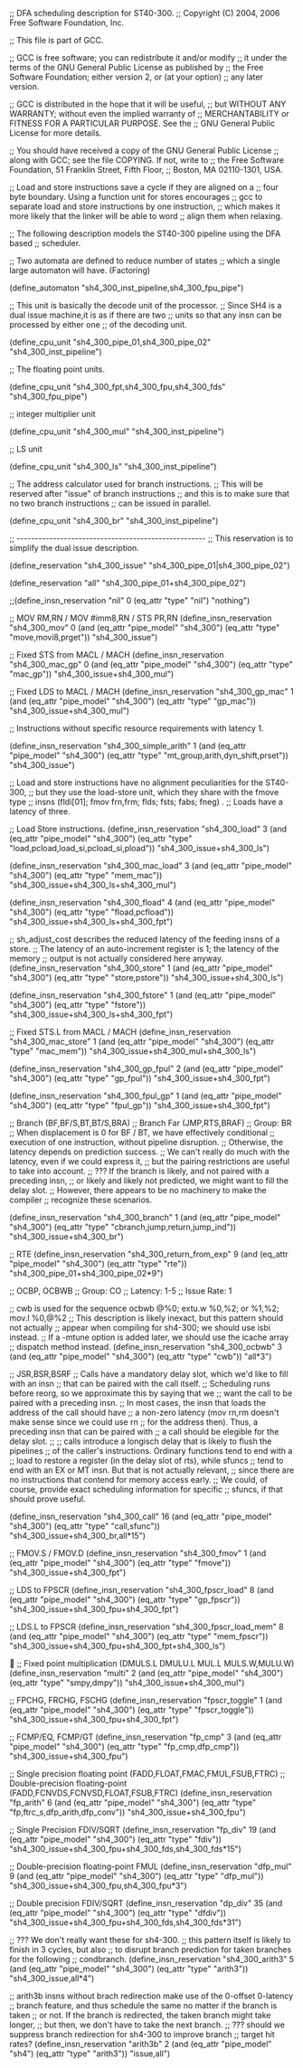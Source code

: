 ;; DFA scheduling description for ST40-300.
;; Copyright (C) 2004, 2006 Free Software Foundation, Inc.

;; This file is part of GCC.

;; GCC is free software; you can redistribute it and/or modify
;; it under the terms of the GNU General Public License as published by
;; the Free Software Foundation; either version 2, or (at your option)
;; any later version.

;; GCC is distributed in the hope that it will be useful,
;; but WITHOUT ANY WARRANTY; without even the implied warranty of
;; MERCHANTABILITY or FITNESS FOR A PARTICULAR PURPOSE.  See the
;; GNU General Public License for more details.

;; You should have received a copy of the GNU General Public License
;; along with GCC; see the file COPYING.  If not, write to
;; the Free Software Foundation, 51 Franklin Street, Fifth Floor,
;; Boston, MA 02110-1301, USA.

;; Load and store instructions save a cycle if they are aligned on a
;; four byte boundary.  Using a function unit for stores encourages
;; gcc to separate load and store instructions by one instruction,
;; which makes it more likely that the linker will be able to word
;; align them when relaxing.

;; The following description models the ST40-300 pipeline using the DFA based
;; scheduler.

;; Two automata are defined to reduce number of states
;; which a single large automaton will have. (Factoring)

(define_automaton "sh4_300_inst_pipeline,sh4_300_fpu_pipe")

;; This unit is basically the decode unit of the processor.
;; Since SH4 is a dual issue machine,it is as if there are two
;; units so that any insn can be processed by either one
;; of the decoding unit.

(define_cpu_unit "sh4_300_pipe_01,sh4_300_pipe_02" "sh4_300_inst_pipeline")

;; The floating point units.

(define_cpu_unit "sh4_300_fpt,sh4_300_fpu,sh4_300_fds" "sh4_300_fpu_pipe")

;; integer multiplier unit

(define_cpu_unit "sh4_300_mul" "sh4_300_inst_pipeline")

;; LS unit

(define_cpu_unit "sh4_300_ls" "sh4_300_inst_pipeline")

;; The address calculator used for branch instructions.
;; This will be reserved after "issue" of branch instructions
;; and this is to make sure that no two branch instructions
;; can be issued in parallel.

(define_cpu_unit "sh4_300_br" "sh4_300_inst_pipeline")

;; ----------------------------------------------------
;; This reservation is to simplify the dual issue description.

(define_reservation  "sh4_300_issue"  "sh4_300_pipe_01|sh4_300_pipe_02")

(define_reservation "all" "sh4_300_pipe_01+sh4_300_pipe_02")

;;(define_insn_reservation "nil" 0 (eq_attr "type" "nil") "nothing")

;; MOV RM,RN / MOV #imm8,RN / STS PR,RN
(define_insn_reservation "sh4_300_mov" 0
  (and (eq_attr "pipe_model" "sh4_300")
       (eq_attr "type" "move,movi8,prget"))
  "sh4_300_issue")

;; Fixed STS from MACL / MACH
(define_insn_reservation "sh4_300_mac_gp" 0
  (and (eq_attr "pipe_model" "sh4_300")
       (eq_attr "type" "mac_gp"))
  "sh4_300_issue+sh4_300_mul")

;; Fixed LDS to MACL / MACH
(define_insn_reservation "sh4_300_gp_mac" 1
  (and (eq_attr "pipe_model" "sh4_300")
       (eq_attr "type" "gp_mac"))
  "sh4_300_issue+sh4_300_mul")

;; Instructions without specific resource requirements with latency 1.

(define_insn_reservation "sh4_300_simple_arith" 1
  (and (eq_attr "pipe_model" "sh4_300")
       (eq_attr "type" "mt_group,arith,dyn_shift,prset"))
  "sh4_300_issue")

;; Load and store instructions have no alignment peculiarities for the ST40-300,
;; but they use the load-store unit, which they share with the fmove type
;; insns (fldi[01]; fmov frn,frm; flds; fsts; fabs; fneg) .
;; Loads have a latency of three.

;; Load Store instructions.
(define_insn_reservation "sh4_300_load" 3
  (and (eq_attr "pipe_model" "sh4_300")
       (eq_attr "type" "load,pcload,load_si,pcload_si,pload"))
  "sh4_300_issue+sh4_300_ls")

(define_insn_reservation "sh4_300_mac_load" 3
  (and (eq_attr "pipe_model" "sh4_300")
       (eq_attr "type" "mem_mac"))
  "sh4_300_issue+sh4_300_ls+sh4_300_mul")

(define_insn_reservation "sh4_300_fload" 4
  (and (eq_attr "pipe_model" "sh4_300")
       (eq_attr "type" "fload,pcfload"))
  "sh4_300_issue+sh4_300_ls+sh4_300_fpt")

;; sh_adjust_cost describes the reduced latency of the feeding insns of a store.
;; The latency of an auto-increment register is 1; the latency of the memory
;; output is not actually considered here anyway.
(define_insn_reservation "sh4_300_store" 1
  (and (eq_attr "pipe_model" "sh4_300")
       (eq_attr "type" "store,pstore"))
  "sh4_300_issue+sh4_300_ls")

(define_insn_reservation "sh4_300_fstore" 1
  (and (eq_attr "pipe_model" "sh4_300")
       (eq_attr "type" "fstore"))
  "sh4_300_issue+sh4_300_ls+sh4_300_fpt")

;; Fixed STS.L from MACL / MACH
(define_insn_reservation "sh4_300_mac_store" 1
  (and (eq_attr "pipe_model" "sh4_300")
       (eq_attr "type" "mac_mem"))
  "sh4_300_issue+sh4_300_mul+sh4_300_ls")

(define_insn_reservation "sh4_300_gp_fpul" 2
  (and (eq_attr "pipe_model" "sh4_300")
       (eq_attr "type" "gp_fpul"))
  "sh4_300_issue+sh4_300_fpt")

(define_insn_reservation "sh4_300_fpul_gp" 1
  (and (eq_attr "pipe_model" "sh4_300")
       (eq_attr "type" "fpul_gp"))
  "sh4_300_issue+sh4_300_fpt")

;; Branch (BF,BF/S,BT,BT/S,BRA)
;; Branch Far (JMP,RTS,BRAF)
;; Group:	BR
;; When displacement is 0 for BF / BT, we have effectively conditional
;; execution of one instruction, without pipeline disruption.
;; Otherwise, the latency depends on prediction success.
;; We can't really do much with the latency, even if we could express it,
;; but the pairing restrictions are useful to take into account.
;; ??? If the branch is likely, and not paired with a preceding insn,
;; or likely and likely not predicted, we might want to fill the delay slot.
;; However, there appears to be no machinery to make the compiler
;; recognize these scenarios.

(define_insn_reservation "sh4_300_branch"  1
  (and (eq_attr "pipe_model" "sh4_300")
       (eq_attr "type" "cbranch,jump,return,jump_ind"))
  "sh4_300_issue+sh4_300_br")

;; RTE
(define_insn_reservation "sh4_300_return_from_exp" 9
  (and (eq_attr "pipe_model" "sh4_300")
       (eq_attr "type" "rte"))
  "sh4_300_pipe_01+sh4_300_pipe_02*9")

;; OCBP, OCBWB
;; Group:	CO
;; Latency: 	1-5
;; Issue Rate: 	1

;; cwb is used for the sequence ocbwb @%0; extu.w %0,%2; or %1,%2; mov.l %0,@%2
;; This description is likely inexact, but this pattern should not actually
;; appear when compiling for sh4-300; we should use isbi instead.
;; If a -mtune option is added later, we should use the icache array
;; dispatch method instead.
(define_insn_reservation "sh4_300_ocbwb"  3
  (and (eq_attr "pipe_model" "sh4_300")
       (eq_attr "type" "cwb"))
  "all*3")

;; JSR,BSR,BSRF
;; Calls have a mandatory delay slot, which we'd like to fill with an insn
;; that can be paired with the call itself.
;; Scheduling runs before reorg, so we approximate this by saying that we
;; want the call to be paired with a preceding insn.
;; In most cases, the insn that loads the address of the call should have
;; a non-zero latency (mov rn,rm doesn't make sense since we could use rn
;; for the address then).  Thus, a preceding insn that can be paired with
;; a call should be elegible for the delay slot.
;;
;; calls introduce a longisch delay that is likely to flush the pipelines
;; of the caller's instructions.  Ordinary functions tend to end with a
;; load to restore a register (in the delay slot of rts), while sfuncs
;; tend to end with an EX or MT insn.  But that is not actually relevant,
;; since there are no instructions that contend for memory access early.
;; We could, of course, provide exact scheduling information for specific
;; sfuncs, if that should prove useful.

(define_insn_reservation "sh4_300_call" 16
  (and (eq_attr "pipe_model" "sh4_300")
       (eq_attr "type" "call,sfunc"))
  "sh4_300_issue+sh4_300_br,all*15")

;; FMOV.S / FMOV.D
(define_insn_reservation "sh4_300_fmov" 1
  (and (eq_attr "pipe_model" "sh4_300")
       (eq_attr "type" "fmove"))
  "sh4_300_issue+sh4_300_fpt")

;; LDS to FPSCR
(define_insn_reservation "sh4_300_fpscr_load" 8
  (and (eq_attr "pipe_model" "sh4_300")
       (eq_attr "type" "gp_fpscr"))
  "sh4_300_issue+sh4_300_fpu+sh4_300_fpt")

;; LDS.L to FPSCR
(define_insn_reservation "sh4_300_fpscr_load_mem" 8
  (and (eq_attr "pipe_model" "sh4_300")
       (eq_attr "type"  "mem_fpscr"))
  "sh4_300_issue+sh4_300_fpu+sh4_300_fpt+sh4_300_ls")


;; Fixed point multiplication (DMULS.L DMULU.L MUL.L MULS.W,MULU.W)
(define_insn_reservation "multi" 2
  (and (eq_attr "pipe_model" "sh4_300")
       (eq_attr "type" "smpy,dmpy"))
  "sh4_300_issue+sh4_300_mul")

;; FPCHG, FRCHG, FSCHG
(define_insn_reservation "fpscr_toggle"  1
  (and (eq_attr "pipe_model" "sh4_300")
       (eq_attr "type" "fpscr_toggle"))
  "sh4_300_issue+sh4_300_fpu+sh4_300_fpt")

;; FCMP/EQ, FCMP/GT
(define_insn_reservation "fp_cmp"  3
  (and (eq_attr "pipe_model" "sh4_300")
       (eq_attr "type" "fp_cmp,dfp_cmp"))
  "sh4_300_issue+sh4_300_fpu")

;; Single precision floating point (FADD,FLOAT,FMAC,FMUL,FSUB,FTRC)
;; Double-precision floating-point (FADD,FCNVDS,FCNVSD,FLOAT,FSUB,FTRC)
(define_insn_reservation "fp_arith"  6
  (and (eq_attr "pipe_model" "sh4_300")
       (eq_attr "type" "fp,ftrc_s,dfp_arith,dfp_conv"))
  "sh4_300_issue+sh4_300_fpu")

;; Single Precision FDIV/SQRT
(define_insn_reservation "fp_div" 19
  (and (eq_attr "pipe_model" "sh4_300")
       (eq_attr "type" "fdiv"))
  "sh4_300_issue+sh4_300_fpu+sh4_300_fds,sh4_300_fds*15")

;; Double-precision floating-point FMUL
(define_insn_reservation "dfp_mul" 9
  (and (eq_attr "pipe_model" "sh4_300")
       (eq_attr "type" "dfp_mul"))
  "sh4_300_issue+sh4_300_fpu,sh4_300_fpu*3")

;; Double precision FDIV/SQRT
(define_insn_reservation "dp_div" 35
  (and (eq_attr "pipe_model" "sh4_300")
       (eq_attr "type" "dfdiv"))
  "sh4_300_issue+sh4_300_fpu+sh4_300_fds,sh4_300_fds*31")


;; ??? We don't really want these for sh4-300.
;; this pattern itself is likely to finish in 3 cycles, but also
;; to disrupt branch prediction for taken branches for the following
;; condbranch.
(define_insn_reservation "sh4_300_arith3" 5
  (and (eq_attr "pipe_model" "sh4_300")
       (eq_attr "type" "arith3"))
  "sh4_300_issue,all*4")

;; arith3b insns without brach redirection make use of the 0-offset 0-latency
;; branch feature, and thus schedule the same no matter if the branch is taken
;; or not.  If the branch is redirected, the taken branch might take longer,
;; but then, we don't have to take the next branch.
;; ??? should we suppress branch redirection for sh4-300 to improve branch
;; target hit rates?
(define_insn_reservation "arith3b" 2
  (and (eq_attr "pipe_model" "sh4")
       (eq_attr "type" "arith3"))
  "issue,all")
